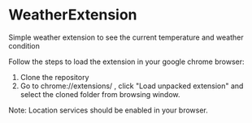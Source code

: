 # WeatherExtension
Simple weather extension to see the current temperature and weather condition
 
Follow the steps to load the extension in your google chrome browser:

 1. Clone the repository
 2. Go to chrome://extensions/ , click "Load unpacked extension" and select the cloned folder from browsing window.

Note: Location services should be enabled in your browser.
 
